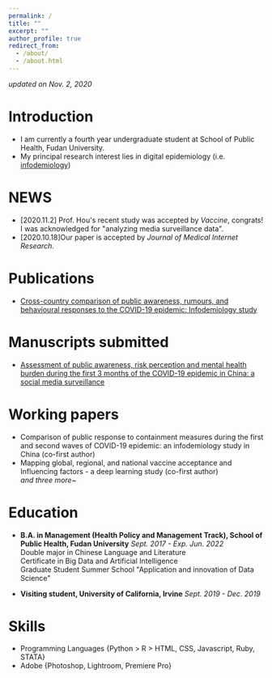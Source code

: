 ```yaml
---
permalink: /
title: ""
excerpt: ""
author_profile: true
redirect_from: 
  - /about/
  - /about.html
---
```


 *updated on Nov. 2, 2020*

# Introduction
* I am currently a fourth year undergraduate student at School of Public Health, Fudan University.
* My principal research interest lies in digital epidemiology (i.e. [infodemiology](https://en.wikipedia.org/wiki/Infodemiology))

# NEWS
* [2020.11.2] Prof. Hou's recent study was accepted by *Vaccine*, congrats! I was acknowledged for "analyzing media surveillance data".
* [2020.10.18]Our paper is accepted by *Journal of Medical Internet Research*.

# Publications
* [Cross-country comparison of public awareness, rumours, and behavioural responses to the COVID-19 epidemic: Infodemiology study](https://www.jmir.org/2020/8/e21143/)

# Manuscripts submitted
* [Assessment of public awareness, risk perception and mental health burden during the first 3 months of the COVID-19 epidemic in China: a social media surveillance](https://www.researchgate.net/publication/341556103_Assessment_of_public_awareness_risk_perception_and_mental_health_burden_during_the_first_3_months_of_the_COVID-19_epidemic_in_China_a_social_media_surveillance_Preprint)

# Working papers
* Comparison of public response to containment measures during the first and second waves of COVID-19 epidemic: an infodemiology study in China (co-first author)
* Mapping global, regional, and national vaccine acceptance and Influencing factors - a deep learning study (co-first author) <br>
*and three more~*

# Education
* **B.A. in Management (Health Policy and Management Track), School of Public Health, Fudan University** *Sept. 2017 - Exp. Jun. 2022* <br>
  Double major in Chinese Language and Literature <br>
  Certificate in Big Data and Artificial Intelligence <br>
  Graduate Student Summer School "Application and innovation of Data Science" <br>
  
* **Visiting student, University of California, Irvine** *Sept. 2019 - Dec. 2019 <br>*

# Skills
* Programming Languages {Python > R > HTML, CSS, Javascript, Ruby, STATA} <br>
* Adobe {Photoshop, Lightroom, Premiere Pro}
